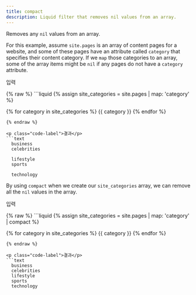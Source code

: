 ```yaml
---
title: compact
description: Liquid filter that removes nil values from an array.
---
```


Removes any `nil` values from an array.

For this example, assume `site.pages` is an array of content pages for a website, and some of these pages have an attribute called `category` that specifies their content category. If we `map` those categories to an array, some of the array items might be `nil` if any pages do not have a `category` attribute.


<p class="code-label">입력</p>
{% raw %}
```liquid
{% assign site_categories = site.pages | map: 'category' %}

{% for category in site_categories %}
  {{ category }}
{% endfor %}
```
{% endraw %}

<p class="code-label">결과</p>
```text
  business
  celebrities

  lifestyle
  sports

  technology
```

By using `compact` when we create our `site_categories` array, we can remove all the `nil` values in the array.

<p class="code-label">입력</p>
{% raw %}
```liquid
{% assign site_categories = site.pages | map: 'category' | compact %}

{% for category in site_categories %}
  {{ category }}
{% endfor %}
```
{% endraw %}

<p class="code-label">결과</p>
```text
  business
  celebrities
  lifestyle
  sports
  technology
```

